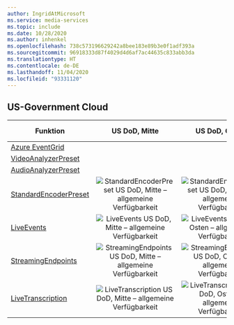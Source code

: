 ```yaml
---
author: IngridAtMicrosoft
ms.service: media-services
ms.topic: include
ms.date: 10/28/2020
ms.author: inhenkel
ms.openlocfilehash: 738c573196629242a8bee183e89b3e0f1adf393a
ms.sourcegitcommit: 96918333d87f4029d4d6af7ac44635c833abb3da
ms.translationtype: HT
ms.contentlocale: de-DE
ms.lasthandoff: 11/04/2020
ms.locfileid: "93331120"
---
```

<!--Feature availability in region-->

## <a name="us-government-cloud"></a>US-Government Cloud

| Funktion |  US DoD, Mitte | US DoD, Osten | US Gov Arizona | US Gov Texas | US Government, Virginia | <!-- USNat --> | <!-- USSec--> |
| --- | :---: | :---: | :---: | :---: | :---: | :---: | :---: |
| [Azure EventGrid](../reacting-to-media-services-events.md) |<!-- US DoD Central -->  | <!-- US DoD East -->  |<!-- US Gov Arizona-->  |<!--US Gov Texas--> |<!-- US Gov Virginia--> |<!--USNat--> |<!--USSec--> |
| [VideoAnalyzerPreset](../analyzing-video-audio-files-concept.md) |<!-- US DoD Central -->  | <!-- US DoD East -->  |<!-- US Gov Arizona-->  |<!--US Gov Texas--> |<!-- US Gov Virginia--> |<!--USNat--> |<!--USSec--> |
| [AudioAnalyzerPreset](../analyzing-video-audio-files-concept.md) |<!-- US DoD Central -->  | <!-- US DoD East -->  |<!-- US Gov Arizona-->  |<!--US Gov Texas--> |<!-- US Gov Virginia--> |<!--USNat--> |<!--USSec--> |
| [StandardEncoderPreset](../encoding-concept.md) | ![StandardEncoderPreset US DoD, Mitte – allgemeine Verfügbarkeit](../media/azure-clouds-regions/ga.svg) | ![StandardEncoderPreset US DoD, Osten – allgemeine Verfügbarkeit](../media/azure-clouds-regions/ga.svg) | ![StandardEncoderPreset US Gov Arizona – allgemeine Verfügbarkeit](../media/azure-clouds-regions/ga.svg) | ![StandardEncoderPreset US Gov Texas – allgemeine Verfügbarkeit](../media/azure-clouds-regions/ga.svg) | ![StandardEncoderPreset US Gov Virginia – allgemeine Verfügbarkeit](../media/azure-clouds-regions/ga.svg) |<!-- ![StandardEncoderPreset USNat general availability](../media/azure-clouds-regions/ga.svg)--> |<!-- ![StandardEncoderPreset USSec general availability](../media/azure-clouds-regions/ga.svg)--> |
| [LiveEvents](../live-streaming-overview.md) | ![LiveEvents US DoD, Mitte – allgemeine Verfügbarkeit](../media/azure-clouds-regions/ga.svg) | ![LiveEvents US DoD, Osten – allgemeine Verfügbarkeit](../media/azure-clouds-regions/ga.svg) | ![LiveEvents US Gov Arizona – allgemeine Verfügbarkeit](../media/azure-clouds-regions/ga.svg) | ![LiveEvents US Gov Texas – allgemeine Verfügbarkeit](../media/azure-clouds-regions/ga.svg) | ![LiveEvents US Gov Virginia – allgemeine Verfügbarkeit](../media/azure-clouds-regions/ga.svg) |<!-- ![LiveEvents USNat general availability](../media/azure-clouds-regions/ga.svg)--> |<!-- ![LiveEvents USSec general availability](../media/azure-clouds-regions/ga.svg)--> |
| [StreamingEndpoints](../streaming-endpoint-concept.md) | ![StreamingEndpoints US DoD, Mitte – allgemeine Verfügbarkeit](../media/azure-clouds-regions/ga.svg) | ![StreamingEndpoints US DoD, Osten – allgemeine Verfügbarkeit](../media/azure-clouds-regions/ga.svg) | ![StreamingEndpoints US Gov Arizona – allgemeine Verfügbarkeit](../media/azure-clouds-regions/ga.svg) | ![StreamingEndpoints US Gov Texas – allgemeine Verfügbarkeit](../media/azure-clouds-regions/ga.svg) | ![StreamingEndpoints US Gov Virginia – allgemeine Verfügbarkeit](../media/azure-clouds-regions/ga.svg) | <!--![StreamingEndpoints USNat general availability](../media/azure-clouds-regions/ga.svg)--> |<!-- ![StreamingEndpoints USSec general availability](../media/azure-clouds-regions/ga.svg)--> |
| [LiveTranscription](../live-transcription.md) | ![LiveTranscription US DoD, Mitte – allgemeine Verfügbarkeit](../media/azure-clouds-regions/ga.svg) | ![LiveTranscription US DoD, Osten – allgemeine Verfügbarkeit](../media/azure-clouds-regions/ga.svg) | ![LiveTranscription US Gov Arizona – allgemeine Verfügbarkeit](../media/azure-clouds-regions/ga.svg) | ![LiveTranscription US Gov Texas – allgemeine Verfügbarkeit](../media/azure-clouds-regions/ga.svg) | ![LiveTranscription US Gov Virginia – allgemeine Verfügbarkeit](../media/azure-clouds-regions/ga.svg) |<!-- ![LiveTranscription USNat general availability](../media/azure-clouds-regions/ga.svg)--> |<!-- ![LiveTranscription USSec general availability](../media/azure-clouds-regions/ga.svg)--> |
